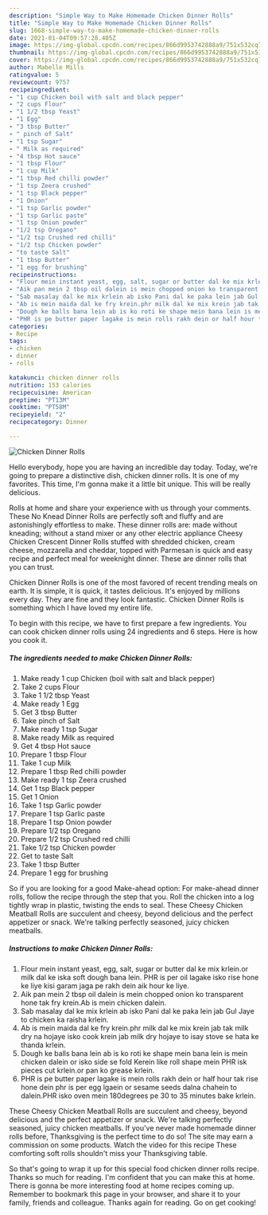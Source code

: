 ```yaml
---
description: "Simple Way to Make Homemade Chicken Dinner Rolls"
title: "Simple Way to Make Homemade Chicken Dinner Rolls"
slug: 1668-simple-way-to-make-homemade-chicken-dinner-rolls
date: 2021-01-04T09:57:28.405Z
image: https://img-global.cpcdn.com/recipes/866d9953742888a9/751x532cq70/chicken-dinner-rolls-recipe-main-photo.jpg
thumbnail: https://img-global.cpcdn.com/recipes/866d9953742888a9/751x532cq70/chicken-dinner-rolls-recipe-main-photo.jpg
cover: https://img-global.cpcdn.com/recipes/866d9953742888a9/751x532cq70/chicken-dinner-rolls-recipe-main-photo.jpg
author: Mabelle Mills
ratingvalue: 5
reviewcount: 9757
recipeingredient:
- "1 cup Chicken boil with salt and black pepper"
- "2 cups Flour"
- "1 1/2 tbsp Yeast"
- "1 Egg"
- "3 tbsp Butter"
- " pinch of Salt"
- "1 tsp Sugar"
- " Milk as required"
- "4 tbsp Hot sauce"
- "1 tbsp Flour"
- "1 cup Milk"
- "1 tbsp Red chilli powder"
- "1 tsp Zeera crushed"
- "1 tsp Black pepper"
- "1 Onion"
- "1 tsp Garlic powder"
- "1 tsp Garlic paste"
- "1 tsp Onion powder"
- "1/2 tsp Oregano"
- "1/2 tsp Crushed red chilli"
- "1/2 tsp Chicken powder"
- "to taste Salt"
- "1 tbsp Butter"
- "1 egg for brushing"
recipeinstructions:
- "Flour mein instant yeast, egg, salt, sugar or butter dal ke mix krlein.or milk dal ke iska soft dough bana lein. PHR is per oil lagake isko rise hone ke liye kisi garam jaga pe rakh dein aik hour ke liye."
- "Aik pan mein 2 tbsp oil dalein is mein chopped onion ko transparent hone tak fry krein.Ab is mein chicken dalein."
- "Sab masalay dal ke mix krlein ab isko Pani dal ke paka lein jab Gul Jaye to chicken ka raisha krlein."
- "Ab is mein maida dal ke fry krein.phr milk dal ke mix krein jab tak milk dry na hojaye isko cook krein jab milk dry hojaye to isay stove se hata ke thanda krlein."
- "Dough ke balls bana lein ab is ko roti ke shape mein bana lein is mein chicken dalein or isko side se fold Kerein like roll shape mein PHR isk pieces cut krlein.or pan ko grease krlein."
- "PHR is pe butter paper lagake is mein rolls rakh dein or half hour tak rise hone dein phr is per egg lgaein or sesame seeds dalna chahein to dalein.PHR isko oven mein 180degrees pe 30 to 35 minutes bake krlein."
categories:
- Recipe
tags:
- chicken
- dinner
- rolls

katakunci: chicken dinner rolls 
nutrition: 153 calories
recipecuisine: American
preptime: "PT13M"
cooktime: "PT58M"
recipeyield: "2"
recipecategory: Dinner

---
```



![Chicken Dinner Rolls](https://img-global.cpcdn.com/recipes/866d9953742888a9/751x532cq70/chicken-dinner-rolls-recipe-main-photo.jpg)

Hello everybody, hope you are having an incredible day today. Today, we're going to prepare a distinctive dish, chicken dinner rolls. It is one of my favorites. This time, I'm gonna make it a little bit unique. This will be really delicious.

Rolls at home and share your experience with us through your comments. These No Knead Dinner Rolls are perfectly soft and fluffy and are astonishingly effortless to make. These dinner rolls are: made without kneading; without a stand mixer or any other electric appliance Cheesy Chicken Crescent Dinner Rolls stuffed with shredded chicken, cream cheese, mozzarella and cheddar, topped with Parmesan is quick and easy recipe and perfect meal for weeknight dinner. These are dinner rolls that you can trust.

Chicken Dinner Rolls is one of the most favored of recent trending meals on earth. It is simple, it is quick, it tastes delicious. It's enjoyed by millions every day. They are fine and they look fantastic. Chicken Dinner Rolls is something which I have loved my entire life.


To begin with this recipe, we have to first prepare a few ingredients. You can cook chicken dinner rolls using 24 ingredients and 6 steps. Here is how you cook it.

<!--inarticleads1-->

##### The ingredients needed to make Chicken Dinner Rolls:

1. Make ready 1 cup Chicken (boil with salt and black pepper)
1. Take 2 cups Flour
1. Take 1 1/2 tbsp Yeast
1. Make ready 1 Egg
1. Get 3 tbsp Butter
1. Take  pinch of Salt
1. Make ready 1 tsp Sugar
1. Make ready  Milk as required
1. Get 4 tbsp Hot sauce
1. Prepare 1 tbsp Flour
1. Take 1 cup Milk
1. Prepare 1 tbsp Red chilli powder
1. Make ready 1 tsp Zeera crushed
1. Get 1 tsp Black pepper
1. Get 1 Onion
1. Take 1 tsp Garlic powder
1. Prepare 1 tsp Garlic paste
1. Prepare 1 tsp Onion powder
1. Prepare 1/2 tsp Oregano
1. Prepare 1/2 tsp Crushed red chilli
1. Take 1/2 tsp Chicken powder
1. Get to taste Salt
1. Take 1 tbsp Butter
1. Prepare 1 egg for brushing


So if you are looking for a good Make-ahead option: For make-ahead dinner rolls, follow the recipe through the step that you. Roll the chicken into a log tightly wrap in plastic, twisting the ends to seal. These Cheesy Chicken Meatball Rolls are succulent and cheesy, beyond delicious and the perfect appetizer or snack. We&#39;re talking perfectly seasoned, juicy chicken meatballs. 

<!--inarticleads2-->

##### Instructions to make Chicken Dinner Rolls:

1. Flour mein instant yeast, egg, salt, sugar or butter dal ke mix krlein.or milk dal ke iska soft dough bana lein. PHR is per oil lagake isko rise hone ke liye kisi garam jaga pe rakh dein aik hour ke liye.
1. Aik pan mein 2 tbsp oil dalein is mein chopped onion ko transparent hone tak fry krein.Ab is mein chicken dalein.
1. Sab masalay dal ke mix krlein ab isko Pani dal ke paka lein jab Gul Jaye to chicken ka raisha krlein.
1. Ab is mein maida dal ke fry krein.phr milk dal ke mix krein jab tak milk dry na hojaye isko cook krein jab milk dry hojaye to isay stove se hata ke thanda krlein.
1. Dough ke balls bana lein ab is ko roti ke shape mein bana lein is mein chicken dalein or isko side se fold Kerein like roll shape mein PHR isk pieces cut krlein.or pan ko grease krlein.
1. PHR is pe butter paper lagake is mein rolls rakh dein or half hour tak rise hone dein phr is per egg lgaein or sesame seeds dalna chahein to dalein.PHR isko oven mein 180degrees pe 30 to 35 minutes bake krlein.


These Cheesy Chicken Meatball Rolls are succulent and cheesy, beyond delicious and the perfect appetizer or snack. We&#39;re talking perfectly seasoned, juicy chicken meatballs. If you&#39;ve never made homemade dinner rolls before, Thanksgiving is the perfect time to do so! The site may earn a commission on some products. Watch the video for this recipe These comforting soft rolls shouldn&#39;t miss your Thanksgiving table. 

So that's going to wrap it up for this special food chicken dinner rolls recipe. Thanks so much for reading. I'm confident that you can make this at home. There is gonna be more interesting food at home recipes coming up. Remember to bookmark this page in your browser, and share it to your family, friends and colleague. Thanks again for reading. Go on get cooking!
